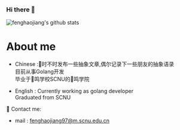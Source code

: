 ### Hi there 👋

<!--
**fenghaojiang/fenghaojiang** is a ✨ _special_ ✨ repository because its `README.md` (this file) appears on your GitHub profile.

Here are some ideas to get you started:

- 🔭 I’m currently working on ...
- 🌱 I’m currently learning ...
- 👯 I’m looking to collaborate on ...
- 🤔 I’m looking for help with ...
- 💬 Ask me about ...
- 📫 How to reach me: ...
- 😄 Pronouns: ...
- ⚡ Fun fact: ...
-->
![fenghaojiang's github stats](https://github-readme-stats.vercel.app/api?username=fenghaojiang&show_icons=true&bg_color=30,1ABC9C,904e95&title_color=fff&text_color=fff)

# About me

- Chinese :🐍时不时发布一些抽象文章,偶尔记录下一些朋友的抽象语录  
目前从事Golang开发  
毕业于🐉鸣学校SCNU的🐉鸣学院

- English : Currently working as golang developer  
Graduated from SCNU


📧 Contact me:  
- mail : fenghaojiang97@m.scnu.edu.cn
